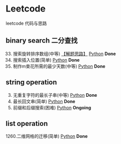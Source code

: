 # Leetcode
leetcode 代码与思路
## binary search 二分查找
33. 搜索旋转排序数组(中等) 
[【解题思路】](https://github.com/pipixiaox/Leetcode/blob/main/biSearch/searchInsert.md)
[Python](https://github.com/pipixiaox/Leetcode/blob/main/biSearch/targetSearch.py) __Done__
35. 搜索插入位置(简单) [Python](https://github.com/pipixiaox/Leetcode/blob/main/biSearch/searchInsert.py) __Done__
1482. 制作m束花所需的最少天数(中等) [Python](https://github.com/pipixiaox/Leetcode/blob/main/biSearch/bloomDay.py) __Done__
## string operation
3. 无重复字符的最长子串(中等) [Python](https://github.com/pipixiaox/Leetcode/blob/main/string/findLsubString.py) __Done__
409. 最长回文串(简单) [Python](https://github.com/pipixiaox/Leetcode/blob/main/string/longestPalindrome.py) __Done__
745. 前缀和后缀搜索(困难) [Python](https://github.com/pipixiaox/Leetcode/blob/main/biSearch/wordFilter.py) __Ongoing__

## list operation
1260.二维网格的迁移(简单) [Python](https://github.com/pipixiaox/Leetcode/blob/main/list/shiftGrid.py) __Done__
